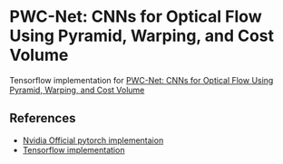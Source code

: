 # PWC-Net: CNNs for Optical Flow Using Pyramid, Warping, and Cost Volume

Tensorflow implementation for [PWC-Net: CNNs for Optical Flow Using Pyramid, Warping, and Cost Volume](https://arxiv.org/abs/1709.02371)

## References
- [Nvidia Official pytorch implementaion](https://github.com/NVlabs/PWC-Net)
- [Tensorflow implementation](https://github.com/philferriere/tfoptflow)
